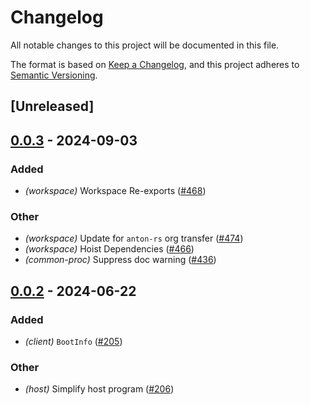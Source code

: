 # Changelog
All notable changes to this project will be documented in this file.

The format is based on [Keep a Changelog](https://keepachangelog.com/en/1.0.0/),
and this project adheres to [Semantic Versioning](https://semver.org/spec/v2.0.0.html).

## [Unreleased]

## [0.0.3](https://github.com/ethereum-optimism/kona-repro-pat/compare/kona-common-proc-v0.0.2...kona-common-proc-v0.0.3) - 2024-09-03

### Added
- *(workspace)* Workspace Re-exports ([#468](https://github.com/ethereum-optimism/kona-repro-pat/pull/468))

### Other
- *(workspace)* Update for `anton-rs` org transfer ([#474](https://github.com/ethereum-optimism/kona-repro-pat/pull/474))
- *(workspace)* Hoist Dependencies ([#466](https://github.com/ethereum-optimism/kona-repro-pat/pull/466))
- *(common-proc)* Suppress doc warning ([#436](https://github.com/ethereum-optimism/kona-repro-pat/pull/436))

## [0.0.2](https://github.com/anton-rs/kona/compare/kona-common-proc-v0.0.1...kona-common-proc-v0.0.2) - 2024-06-22

### Added
- *(client)* `BootInfo` ([#205](https://github.com/anton-rs/kona/pull/205))

### Other
- *(host)* Simplify host program ([#206](https://github.com/anton-rs/kona/pull/206))
